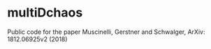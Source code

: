 # multiDchaos
Public code for the paper Muscinelli, Gerstner and Schwalger, ArXiv: 1812.06925v2 (2018)

